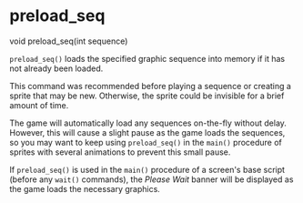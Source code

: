# preload_seq

<Prototype>void preload_seq(int sequence)</Prototype>

`preload_seq()` loads the specified graphic sequence into memory if it has not already been loaded.

<VersionInfo dink="< 1.08">This command was recommended before playing a sequence or creating a sprite that may be new. Otherwise, the sprite could be invisible for a brief amount of time.</VersionInfo>

<VersionInfo dink="1.08"></VersionInfo>The game will automatically load any sequences on-the-fly without delay. However, this will cause a slight pause as the game loads the sequences, so you may want to keep using `preload_seq()` in the `main()` procedure of sprites with several animations to prevent this small pause.

If `preload_seq()` is used in the `main()` procedure of a screen's base script (before any `wait()` commands), the *Please Wait* banner will be displayed as the game loads the necessary graphics.
